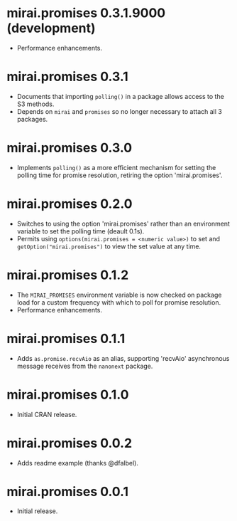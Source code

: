 # mirai.promises 0.3.1.9000 (development)

* Performance enhancements.

# mirai.promises 0.3.1

* Documents that importing `polling()` in a package allows access to the S3 methods.
* Depends on `mirai` and `promises` so no longer necessary to attach all 3 packages.

# mirai.promises 0.3.0

* Implements `polling()` as a more efficient mechanism for setting the polling time for promise resolution, retiring the option 'mirai.promises'.

# mirai.promises 0.2.0

* Switches to using the option 'mirai.promises' rather than an environment variable to set the polling time (deault 0.1s).
* Permits using `options(mirai.promises = <numeric value>)` to set and `getOption("mirai.promises")` to view the set value at any time.

# mirai.promises 0.1.2

* The `MIRAI_PROMISES` environment variable is now checked on package load for a custom frequency with which to poll for promise resolution.
* Performance enhancements.

# mirai.promises 0.1.1

* Adds `as.promise.recvAio` as an alias, supporting 'recvAio' asynchronous message receives from the `nanonext` package.

# mirai.promises 0.1.0

* Initial CRAN release.

# mirai.promises 0.0.2

* Adds readme example (thanks @dfalbel).

# mirai.promises 0.0.1

* Initial release.
